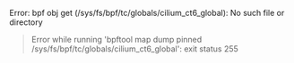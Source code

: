 Error: bpf obj get (/sys/fs/bpf/tc/globals/cilium_ct6_global): No such file or directory
> Error while running 'bpftool map dump pinned /sys/fs/bpf/tc/globals/cilium_ct6_global':  exit status 255

